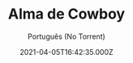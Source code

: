 ---
id: '60e5fbb1-cdfd-468c-b3e2-ded770227f0c'
type: 'movie' # Filme, Série, Anime
title: "Alma de Cowboy"
synopsis: ["Ao passar o verão com seu pai distante, um problemático adolescente se vê dividido entre uma vida de crimes e a vibrante subcultura dos cowboys urbanos da Filadélfia.",
]
originalTitle: "Concrete Cowboy"
date: '2021-04-05T16:42:35.000Z'
update: '2021-04-05T16:42:35.000Z'
releaseDate: '2020-09-10T03:00:00.000Z'
imdb:
  rating: '6' # 8.5
  id: '' # tt0470752
duration: '1h 51 Min'
trailer:
  urls: [
    'JavO-bydjaw',
  ]
tags: ['1080p']
genre: ['Drama', 'Faroeste'] #
quality: 'WEB-DL' # BluRay, WEB-DL, HDTV, WEB-DL4K, WEB-DLe
format: 'MKV' # MKV, MP4, TS
audio: 'Português, Inglês' # Dublado, Legendado, Dual Audio, Dub & Leg
subtitle: 'Português (No Torrent)' # Português, inglês,
size: '3.3 GB' # 4.8 GB
audioQuality: 10
videoQuality: 10
directors: []
#  - name: 'Lana Wachowski'
#    image: ''
#  - name: 'Lilly Wachowski'
#    image: ''
cast: []
#  - name: 'Keanu Reeves'
#    image: ''
#    characterName: 'Neo'
writers: []
#  - name: ''
#    image: ''
maturityRating:
  age: '' # L , 10, 12, 14, 16, 18
  topics: [''] # Violence, Illegal drugs, Inappropriate Language, Legal Drugs, Sexual Content, Extreme Violence
###########################################
download:
  
  - url: 'magnet:?xt=urn:btih:89fe17d508d4feacd0ff86a66279d7cb0a9a0a72&dn=Alma_de_Cowboy.2021.1080p.WEB-DL.5.1.x264.DUAL.COMANDO.TO&tr=udp%3a%2f%2fpublic.popcorn-tracker.org%3a6969%2fannounce&tr=udp%3a%2f%2ftracker.internetwarriors.net%3a1337%2fannounce&tr=udp%3a%2f%2ftracker.opentrackr.org%3a1337%2fannounce&tr=udp%3a%2f%2fexodus.desync.com%3a6969%2fannounce&tr=udp%3a%2f%2fretracker.lanta-net.ru%3a2710%2fannounce&tr=udp%3a%2f%2fopen.stealth.si%3a80%2fannounce&tr=udp%3a%2f%2fwww.torrent.eu.org%3a451%2fannounce&tr=udp%3a%2f%2fopentracker.i2p.rocks%3a6969%2fannounce&tr=http%3a%2f%2ftracker.opentrackr.org%3a1337%2fannounce&tr=udp%3a%2f%2f3rt.tace.ru%3a60889%2fannounce'
    resolution: '1080p' # 720p, 1080p, 4K,
    audio: 'Dual Áudio' # Dublado, Legendado, Dual Audio
    size: '' # 4.8 GB
    quality: '' # BluRay, WEB-DL
    format: '' # MKV
images:
  cover: '/assets/movies/alma-de-cowboy.jpg'
  background: '/assets/movies/'
---
